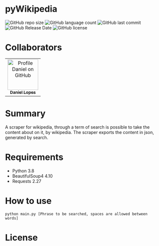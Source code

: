 # pyWikipedia
![GitHub repo size](https://img.shields.io/github/repo-size/danielcreeklear/pyWikipedia?style=for-the-badge)
![GitHub language count](https://img.shields.io/github/languages/count/danielcreeklear/pyWikipedia?style=for-the-badge)
![GitHub last commit](https://img.shields.io/github/last-commit/danielcreeklear/pyWikipedia?style=for-the-badge)
![GitHub Release Date](https://img.shields.io/github/release-date/danielcreeklear/pyWikipedia?style=for-the-badge)
![GitHub license](https://img.shields.io/github/license/danielcreeklear/pyWikipedia?style=for-the-badge)

# Collaborators
<table>
<tr>
<td align="center">
<a href="#">
<img src="https://avatars.githubusercontent.com/u/50249010?v=4" width="100px;" alt="Profile Daniel on GitHub"/><br>
<sub>
<b>Daniel Lopes</b>
</sub>
</a>
</tr>
</table>

# Summary
A scraper for wikipedia, through a term of search is possible
to take the content about on it, by wikipedia.
The scraper exports the content in json, generated by search.

# Requirements
* Python 3.8
* BeautifulSoup4 4.10
* Requests 2.27

# How to use
```console
python main.py [Phrase to be searched, spaces are allowed between words]
```

# License
